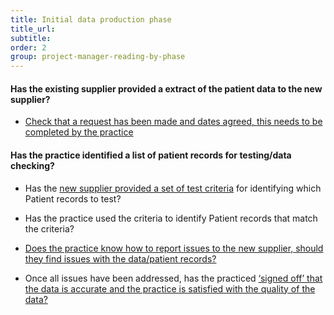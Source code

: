 ```yaml
---
title: Initial data production phase
title_url:
subtitle: 
order: 2
group: project-manager-reading-by-phase
---
```


#### Has the existing supplier provided a extract of the patient data to the new supplier?

* [Check that a request has been made and dates agreed, this needs to be completed by the practice]( {{site.baseurl}}/guide/get-started#agree-a-provisional-go-live-date)

#### Has the practice identified a list of patient records for testing/data checking?

* Has the [new supplier provided a set of test criteria]( {{site.baseurl}}/guide/pre-migration-tasks#data-checking-preparation) for identifying which Patient records to test?

* Has the practice used the criteria to identify Patient records that match the criteria?

* [Does the practice know how to report issues to the new supplier, should they find issues with the data/patient records?]( {{site.baseurl}}/guide/initial-data-production#reporting-issues-with-data)

* Once all issues have been addressed, has the practiced [‘signed off’ that the data is accurate and the practice is satisfied with the quality of the data?]( {{site.baseurl}}/guide/initial-data-production#signing-off-the-data-checking)
